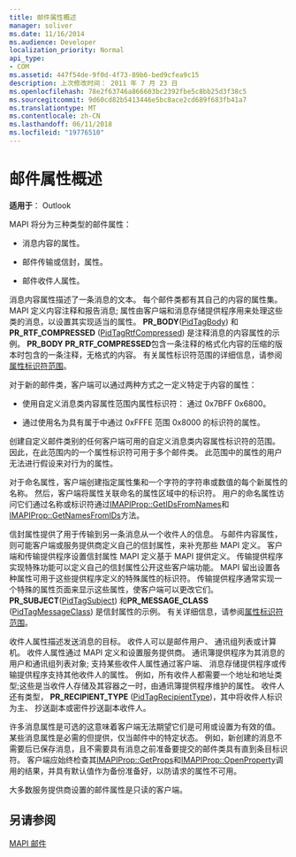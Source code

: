 ```yaml
---
title: 邮件属性概述
manager: soliver
ms.date: 11/16/2014
ms.audience: Developer
localization_priority: Normal
api_type:
- COM
ms.assetid: 447f54de-9f0d-4f73-89b6-bed9cfea9c15
description: 上次修改时间： 2011 年 7 月 23 日
ms.openlocfilehash: 78e2f63746a866603bc2392fbe5c8bb25d3f38c5
ms.sourcegitcommit: 9d60cd82b5413446e5bc8ace2cd689f683fb41a7
ms.translationtype: MT
ms.contentlocale: zh-CN
ms.lasthandoff: 06/11/2018
ms.locfileid: "19776510"
---
```

# <a name="message-properties-overview"></a>邮件属性概述

  
  
**适用于**： Outlook 
  
MAPI 将分为三种类型的邮件属性：
  
- 消息内容的属性。
    
- 邮件传输或信封，属性。
    
- 邮件收件人属性。
    
消息内容属性描述了一条消息的文本。 每个邮件类都有其自己的内容的属性集。 MAPI 定义内容注释和报告消息; 属性由客户端和消息存储提供程序用来处理这些类的消息，以设置其实现适当的属性。 **PR_BODY**([PidTagBody](pidtagbody-canonical-property.md)) 和**PR_RTF_COMPRESSED** ([PidTagRtfCompressed](pidtagrtfcompressed-canonical-property.md)) 是注释消息的内容属性的示例。 **PR_BODY** **PR_RTF_COMPRESSED**包含一条注释的格式化内容的压缩的版本时包含的一条注释，无格式的内容。 有关属性标识符范围的详细信息，请参阅[属性标识符范围](property-identifier-ranges.md)。
  
对于新的邮件类，客户端可以通过两种方式之一定义特定于内容的属性：
  
- 使用自定义消息类内容属性范围内属性标识符： 通过 0x7BFF 0x6800。
    
- 通过使用名为具有属于中通过 0xFFFE 范围 0x8000 的标识符的属性。
    
创建自定义邮件类别的任何客户端可用的自定义消息类内容属性标识符的范围。 因此，在此范围内的一个属性标识符可用于多个邮件类。 此范围中的属性的用户无法进行假设来对行为的属性。 
  
对于命名属性，客户端创建指定属性集和一个字符的字符串或数值的每个新属性的名称。 然后，客户端将属性关联命名的属性区域中的标识符。 用户的命名属性访问它们通过名称或标识符通过[IMAPIProp::GetIDsFromNames](imapiprop-getidsfromnames.md)和[IMAPIProp::GetNamesFromIDs](imapiprop-getnamesfromids.md)方法。 
  
信封属性提供了用于传输到另一条消息从一个收件人的信息。 与邮件内容属性，则可能客户端或服务提供商定义自己的信封属性，来补充那些 MAPI 定义。 客户端和传输提供程序设置信封属性 MAPI 定义基于 MAPI 提供定义。 传输提供程序实现特殊功能可以定义自己的信封属性公开这些客户端功能。 MAPI 留出设置各种属性可用于这些提供程序定义的特殊属性的标识符。 传输提供程序通常实现一个特殊的属性页面来显示这些属性，使客户端可以更改它们。 **PR_SUBJECT**([PidTagSubject](pidtagsubject-canonical-property.md)) 和**PR_MESSAGE_CLASS** ([PidTagMessageClass](pidtagmessageclass-canonical-property.md)) 是信封属性的示例。 有关详细信息，请参阅[属性标识符范围](property-identifier-ranges.md)。
  
收件人属性描述发送消息的目标。 收件人可以是邮件用户、 通讯组列表或计算机。 收件人属性通过 MAPI 定义和设置服务提供商。 通讯簿提供程序为其消息的用户和通讯组列表对象; 支持某些收件人属性通过客户端、 消息存储提供程序或传输提供程序支持其他收件人的属性。 例如，所有收件人都需要一个地址和地址类型;这些是当收件人存储及其容器之一时，由通讯簿提供程序维护的属性。 收件人还有类型， **PR_RECIPIENT_TYPE** ([PidTagRecipientType](pidtagrecipienttype-canonical-property.md))，其中将收件人标识为主、 抄送副本或密件抄送副本收件人。
  
许多消息属性是可选的这意味着客户端无法期望它们是可用或设置为有效的值。 某些消息属性是必需的但提供，仅当邮件中的特定状态。 例如，新创建的消息不需要后已保存消息，且不需要具有消息之前准备要提交的邮件类具有直到条目标识符。 客户端应始终检查其[IMAPIProp::GetProps](imapiprop-getprops.md)和[IMAPIProp::OpenProperty](imapiprop-openproperty.md)调用的结果，并具有默认值作为备份准备好，以防请求的属性不可用。 
  
大多数服务提供商设置的邮件属性是只读的客户端。 
  
## <a name="see-also"></a>另请参阅



[MAPI 邮件](mapi-messages.md)

